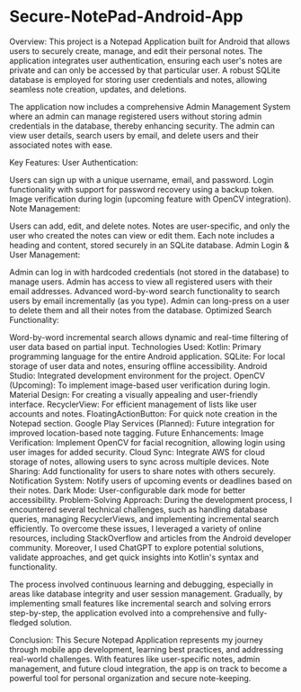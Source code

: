 # Secure-NotePad-Android-App
Overview:
This project is a Notepad Application built for Android that allows users to securely create, manage, and edit their personal notes. The application integrates user authentication, ensuring each user's notes are private and can only be accessed by that particular user. A robust SQLite database is employed for storing user credentials and notes, allowing seamless note creation, updates, and deletions.

The application now includes a comprehensive Admin Management System where an admin can manage registered users without storing admin credentials in the database, thereby enhancing security. The admin can view user details, search users by email, and delete users and their associated notes with ease.

Key Features:
User Authentication:

Users can sign up with a unique username, email, and password.
Login functionality with support for password recovery using a backup token.
Image verification during login (upcoming feature with OpenCV integration).
Note Management:

Users can add, edit, and delete notes.
Notes are user-specific, and only the user who created the notes can view or edit them.
Each note includes a heading and content, stored securely in an SQLite database.
Admin Login & User Management:

Admin can log in with hardcoded credentials (not stored in the database) to manage users.
Admin has access to view all registered users with their email addresses.
Advanced word-by-word search functionality to search users by email incrementally (as you type).
Admin can long-press on a user to delete them and all their notes from the database.
Optimized Search Functionality:

Word-by-word incremental search allows dynamic and real-time filtering of user data based on partial input.
Technologies Used:
Kotlin: Primary programming language for the entire Android application.
SQLite: For local storage of user data and notes, ensuring offline accessibility.
Android Studio: Integrated development environment for the project.
OpenCV (Upcoming): To implement image-based user verification during login.
Material Design: For creating a visually appealing and user-friendly interface.
RecyclerView: For efficient management of lists like user accounts and notes.
FloatingActionButton: For quick note creation in the Notepad section.
Google Play Services (Planned): Future integration for improved location-based note tagging.
Future Enhancements:
Image Verification: Implement OpenCV for facial recognition, allowing login using user images for added security.
Cloud Sync: Integrate AWS for cloud storage of notes, allowing users to sync across multiple devices.
Note Sharing: Add functionality for users to share notes with others securely.
Notification System: Notify users of upcoming events or deadlines based on their notes.
Dark Mode: User-configurable dark mode for better accessibility.
Problem-Solving Approach:
During the development process, I encountered several technical challenges, such as handling database queries, managing RecyclerViews, and implementing incremental search efficiently. To overcome these issues, I leveraged a variety of online resources, including StackOverflow and articles from the Android developer community. Moreover, I used ChatGPT to explore potential solutions, validate approaches, and get quick insights into Kotlin's syntax and functionality.

The process involved continuous learning and debugging, especially in areas like database integrity and user session management. Gradually, by implementing small features like incremental search and solving errors step-by-step, the application evolved into a comprehensive and fully-fledged solution.

Conclusion:
This Secure Notepad Application represents my journey through mobile app development, learning best practices, and addressing real-world challenges. With features like user-specific notes, admin management, and future cloud integration, the app is on track to become a powerful tool for personal organization and secure note-keeping.
